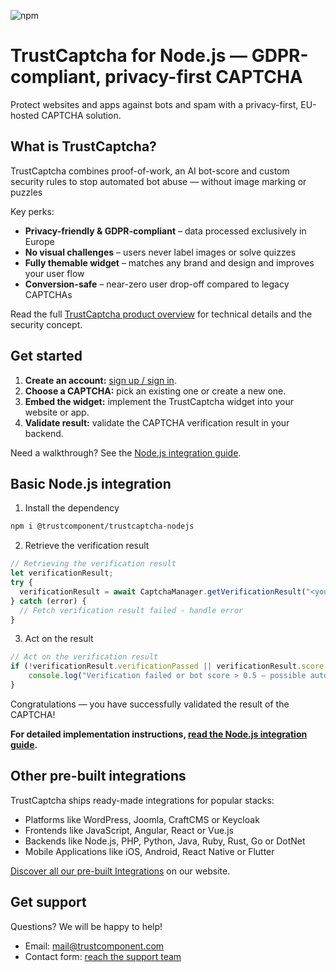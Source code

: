 ![npm](https://img.shields.io/npm/v/@trustcomponent/trustcaptcha-nodejs)

# TrustCaptcha for Node.js — GDPR-compliant, privacy-first CAPTCHA

Protect websites and apps against bots and spam with a privacy-first, EU-hosted CAPTCHA solution.


## What is TrustCaptcha?

TrustCaptcha combines proof-of-work, an AI bot-score and custom security rules to stop automated bot abuse — without image marking or puzzles

Key perks:
- **Privacy-friendly & GDPR-compliant** – data processed exclusively in Europe
- **No visual challenges** – users never label images or solve quizzes
- **Fully themable widget** – matches any brand and design and improves your user flow
- **Conversion-safe** – near-zero user drop-off compared to legacy CAPTCHAs

Read the full [TrustCaptcha product overview](https://www.trustcomponent.com/en/products/captcha) for technical details and the security concept.


## Get started

1. **Create an account:** [sign up / sign in](https://id.trustcomponent.com/en/signup).
2. **Choose a CAPTCHA:** pick an existing one or create a new one.
3. **Embed the widget:** implement the TrustCaptcha widget into your website or app.
4. **Validate result:** validate the CAPTCHA verification result in your backend.

Need a walkthrough? See the [Node.js integration guide](https://www.trustcomponent.com/en/products/captcha/integrations/nodejs-captcha).


## Basic Node.js integration

1. Install the dependency
```bash
npm i @trustcomponent/trustcaptcha-nodejs
```

2. Retrieve the verification result
```typescript
// Retrieving the verification result
let verificationResult;
try {
  verificationResult = await CaptchaManager.getVerificationResult("<your_secret_key>", "<verification_token_from_your_client>");
} catch (error) {
  // Fetch verification result failed - handle error
}
```

3. Act on the result
```typescript
// Act on the verification result
if (!verificationResult.verificationPassed || verificationResult.score > 0.5) {
    console.log("Verification failed or bot score > 0.5 – possible automated request.");
}
```

Congratulations — you have successfully validated the result of the CAPTCHA!

**For detailed implementation instructions, [read the Node.js integration guide](https://www.trustcomponent.com/en/products/captcha/integrations/nodejs-captcha).**


## Other pre-built integrations

TrustCaptcha ships ready-made integrations for popular stacks:
- Platforms like WordPress, Joomla, CraftCMS or Keycloak
- Frontends like JavaScript, Angular, React or Vue.js
- Backends like Node.js, PHP, Python, Java, Ruby, Rust, Go or DotNet
- Mobile Applications like iOS, Android, React Native or Flutter

[Discover all our pre-built Integrations](https://www.trustcomponent.com/en/products/captcha/integrations) on our website.


## Get support

Questions? We will be happy to help!
- Email: [mail@trustcomponent.com](mailto:mail@trustcomponent.com)
- Contact form: [reach the support team](https://www.trustcomponent.com/en/contact-us)
